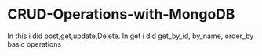 # CRUD-Operations-with-MongoDB
In this i did post,get,update,Delete. In get i did get_by_id, by_name, order_by basic operations
